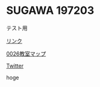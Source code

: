 # SUGAWA 197203

テスト用

[リンク](https://sugawa197203.github.io/ "リンクへ移動")

[0026教室マップ](sugawa197203.github.io/0026map "0026教室マップ")

[Twitter](https://twitter.com/sugawa2018616 "My twitter")

hoge
